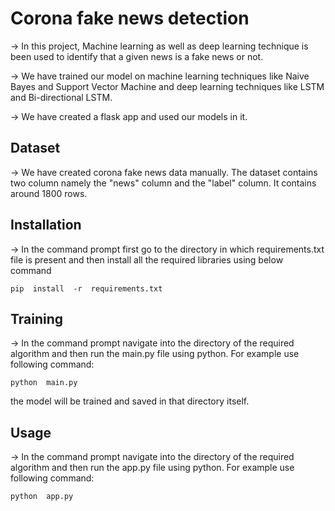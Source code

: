 # Corona fake news detection
→ In this project, Machine learning as well as deep learning technique is been used to identify that a given news is a fake news or not.

→ We have trained our model on machine learning techniques like Naive Bayes and Support Vector Machine and deep learning techniques like LSTM and Bi-directional LSTM.

→ We have created a flask app and used our models in it.

## Dataset
→ We have created corona fake news data manually. The dataset contains two column namely the "news" column and the "label" column. It contains around 1800 rows.

## Installation
→ In the command prompt first go to the directory in which requirements.txt file is present and then install all the required libraries using below command
```
pip  install  -r  requirements.txt
```

## Training
→ In the command prompt navigate into the directory of the required algorithm and then run the main.py file using python. For example use following command:
```
python  main.py
```
the model will be trained and saved in that directory itself.

## Usage
→ In the command prompt navigate into the directory of the required algorithm and then run the app.py file using python. For example use following command:
```
python  app.py
```

